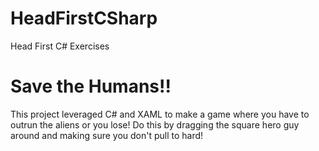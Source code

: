 # HeadFirstCSharp
Head First C# Exercises

# Save the Humans!!
This project leveraged C# and XAML to make a game where you have to outrun the aliens or you lose! Do this by dragging the square hero guy around and making sure you don't pull to hard!
